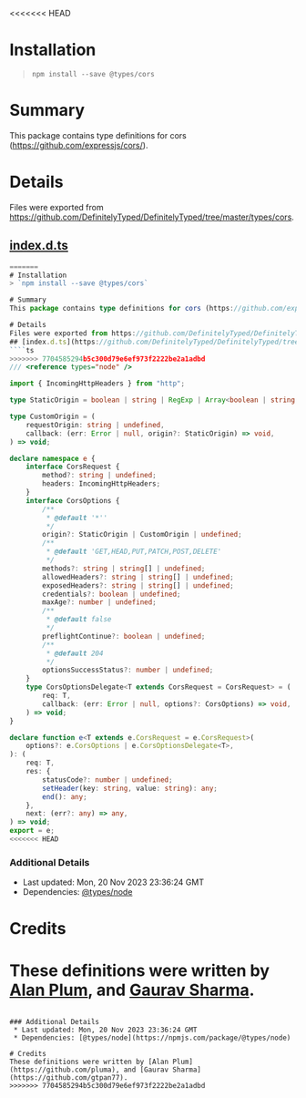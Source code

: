 <<<<<<< HEAD
# Installation
> `npm install --save @types/cors`

# Summary
This package contains type definitions for cors (https://github.com/expressjs/cors/).

# Details
Files were exported from https://github.com/DefinitelyTyped/DefinitelyTyped/tree/master/types/cors.
## [index.d.ts](https://github.com/DefinitelyTyped/DefinitelyTyped/tree/master/types/cors/index.d.ts)
````ts
=======
# Installation
> `npm install --save @types/cors`

# Summary
This package contains type definitions for cors (https://github.com/expressjs/cors/).

# Details
Files were exported from https://github.com/DefinitelyTyped/DefinitelyTyped/tree/master/types/cors.
## [index.d.ts](https://github.com/DefinitelyTyped/DefinitelyTyped/tree/master/types/cors/index.d.ts)
````ts
>>>>>>> 7704585294b5c300d79e6ef973f2222be2a1adbd
/// <reference types="node" />

import { IncomingHttpHeaders } from "http";

type StaticOrigin = boolean | string | RegExp | Array<boolean | string | RegExp>;

type CustomOrigin = (
    requestOrigin: string | undefined,
    callback: (err: Error | null, origin?: StaticOrigin) => void,
) => void;

declare namespace e {
    interface CorsRequest {
        method?: string | undefined;
        headers: IncomingHttpHeaders;
    }
    interface CorsOptions {
        /**
         * @default '*''
         */
        origin?: StaticOrigin | CustomOrigin | undefined;
        /**
         * @default 'GET,HEAD,PUT,PATCH,POST,DELETE'
         */
        methods?: string | string[] | undefined;
        allowedHeaders?: string | string[] | undefined;
        exposedHeaders?: string | string[] | undefined;
        credentials?: boolean | undefined;
        maxAge?: number | undefined;
        /**
         * @default false
         */
        preflightContinue?: boolean | undefined;
        /**
         * @default 204
         */
        optionsSuccessStatus?: number | undefined;
    }
    type CorsOptionsDelegate<T extends CorsRequest = CorsRequest> = (
        req: T,
        callback: (err: Error | null, options?: CorsOptions) => void,
    ) => void;
}

declare function e<T extends e.CorsRequest = e.CorsRequest>(
    options?: e.CorsOptions | e.CorsOptionsDelegate<T>,
): (
    req: T,
    res: {
        statusCode?: number | undefined;
        setHeader(key: string, value: string): any;
        end(): any;
    },
    next: (err?: any) => any,
) => void;
export = e;
<<<<<<< HEAD

````

### Additional Details
 * Last updated: Mon, 20 Nov 2023 23:36:24 GMT
 * Dependencies: [@types/node](https://npmjs.com/package/@types/node)

# Credits
These definitions were written by [Alan Plum](https://github.com/pluma), and [Gaurav Sharma](https://github.com/gtpan77).
=======

````

### Additional Details
 * Last updated: Mon, 20 Nov 2023 23:36:24 GMT
 * Dependencies: [@types/node](https://npmjs.com/package/@types/node)

# Credits
These definitions were written by [Alan Plum](https://github.com/pluma), and [Gaurav Sharma](https://github.com/gtpan77).
>>>>>>> 7704585294b5c300d79e6ef973f2222be2a1adbd

